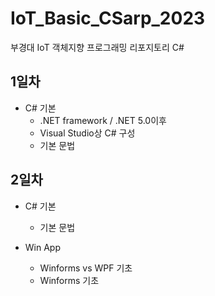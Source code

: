 # IoT_Basic_CSarp_2023
부경대 IoT 객체지향 프로그래밍 리포지토리 C# 

## 1일차
- C# 기본
  - .NET framework / .NET 5.0이후
  - Visual Studio상 C# 구성
  - 기본 문법

## 2일차
- C# 기본
  - 기본 문법
  
- Win App
  - Winforms vs WPF 기초
  - Winforms 기초
